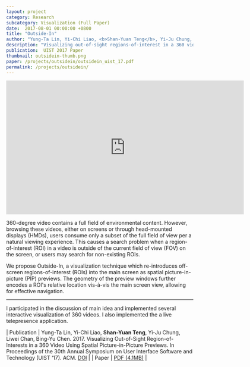 ```yaml
---
layout: project
category: Research
subcategory: Visualization (Full Paper)
date:  2017-08-01 00:00:00 +0800
title: "Outside-In"
author: "Yung-Ta Lin, Yi-Chi Liao, <b>Shan-Yuan Teng</b>, Yi-Ju Chung, Liwei Chan, Bing-Yu Chen"
description: "Visualizing out-of-sight regions-of-interest in a 360 video using spatial picture-in-picture previews."
publication:  UIST 2017 Paper
thumbnail: outsidein-thumb.png
paper: /projects/outsidein/outsidein_uist_17.pdf
permalink: /projects/outsidein/
---
```


<div class="video-wrapper">
  <iframe width="640" height="360" src="https://www.youtube.com/embed/cy0kEB5wQ6M" frameborder="0" allowfullscreen></iframe>
</div>

360-degree video contains a full field of environmental content. However, browsing these videos, either on screens or through head-mounted displays (HMDs), users consume only a subset of the full field of view per a natural viewing experience. This causes a search problem when a region-of-interest (ROI) in a video is outside of the current field of view (FOV) on the screen, or users may search for non-existing ROIs.

We propose Outside-In, a visualization technique which re-introduces off-screen regions-of-interest (ROIs) into the main screen as spatial picture-in-picture (PIP) previews. The geometry of the preview windows further encodes a ROI's relative location vis-à-vis the main screen view, allowing for effective navigation.

---

 I participated in the discussion of main idea and implemented several interactive visualization of 360 videos. I also implemented the a live telepresence application.

| Publication | Yung-Ta Lin, Yi-Chi Liao, **Shan-Yuan Teng**, Yi-Ju Chung, Liwei Chan, Bing-Yu Chen. 2017. Visualizing Out-of-Sight Region-of-Interests in a 360 Video Using Spatial Picture-in-Picture Previews. In Proceedings of the 30th Annual Symposium on User Interface Software and Technology (UIST ‘17). ACM. [DOI](https://doi.org/10.1145/3126594.3126656) |
| Paper | [PDF (4.1MB)](outsidein_uist_17.pdf) |
